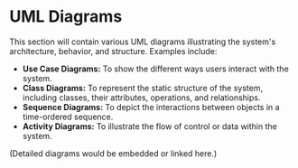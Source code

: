 # UML Diagrams

This section will contain various UML diagrams illustrating the system's architecture, behavior, and structure. Examples include:

*   **Use Case Diagrams:** To show the different ways users interact with the system.
*   **Class Diagrams:** To represent the static structure of the system, including classes, their attributes, operations, and relationships.
*   **Sequence Diagrams:** To depict the interactions between objects in a time-ordered sequence.
*   **Activity Diagrams:** To illustrate the flow of control or data within the system.

(Detailed diagrams would be embedded or linked here.)